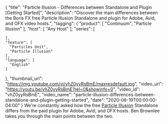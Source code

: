 {
  "title": "Particle Illusion - Differences between Standalone and Plugin [Getting Started]",
  "description": "Discover the main differences between the Boris FX free Particle Illusion Standalone and plugin for Adobe, Avid, and OFX video hosts.",
  "tagging": {
    "product": [
      "Continuum",
      "Particle Illusion"
    ],
    "host": [
      "Any Host"
    ],
    "series": [

    ],
    "feature": [
      "Particles Unit",
      "Particle Illusion"
    ],
    "language": [
      "English"
    ]
  },
  "thumbnail_url": "https://img.youtube.com/vi/vhZ0yyRsBmE/maxresdefault.jpg",
  "video_url": "https://youtu.be/vhZ0yyRsBmE?rel=0&showinfo=0",
  "video_id": "vhZ0yyRsBmE",
  "video_name": "particle-illusion-differences-between-standalone-and-plugin-getting-started",
  "date": "2020-06-19T00:00:00-04:00"
}
We're constantly asked how the free [Particle Illusion](https://borisfx.com/products/particle-illusion/ "Boris FX Particle Illusion") Standalone differs from the paid plugin for Adobe, Avid, and OFX hosts. Ben Brownlee takes you through the main points between the two. 
